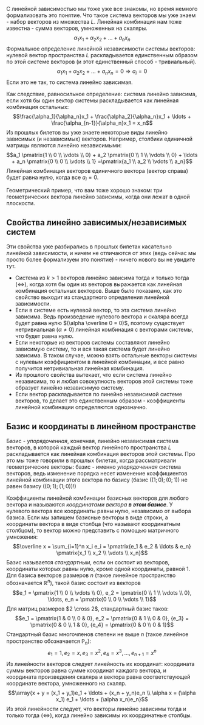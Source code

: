 С линейной зависимостью мы тоже уже все знакомы, но время немного формализовать это понятие.
Что такое система векторов мы уже знаем - набор векторов из множества $L$. Линейная комбинация нам тоже известна - сумма векторов, умноженных на скаляры.
$$\alpha_1 x_1 + \alpha_2 x_2 + \ldots + a_n x_n$$
Формальное определение линейной независимости системы векторов: нулевой вектор пространства $L$ раскладывается единственным образом по этой системе векторов (и этот единственный способ - тривиальный).
$$\alpha_1 x_1 + \alpha_2 x_2 + \ldots + a_n x_n = 0 \Rightarrow a_i = 0$$
Если это не так, то система линейно зависимая.

Как следствие, равносильное определение: система линейно зависима, если хотя бы один вектор системы раскладывается как линейная комбинация остальных:
$$\frac{\alpha_1}{\alpha_n}x_1 + \frac{\alpha_2}{\alpha_n}x_1 + \ldots + \frac{\alpha_{n-1}}{\alpha_n}x_1 = x_n$$
Из прошлых билетов вы уже знаете некоторые виды линейно зависимых (и независимых) векторов.
Например, столбики единичной матрицы являются линейно независимыми:
$$a_1 \pmatrix{1 \\ 0 \\ \vdots \\ 0} + a_2 \pmatrix{0 \\ 1 \\ \vdots \\ 0} + \ldots + a_n \pmatrix{0 \\ 0 \\ \vdots \\ 1} =\pmatrix{a_1 \\ a_2 \\ \vdots \\ a_n}$$
Линейная комбинация векторов единичного вектора (вектор справа) будет равна нулю, когда все $a_i = 0$.

Геометрический пример, что вам тоже хорошо знаком: три геометрических вектора линейно зависимы, когда они лежат в одной плоскости.
## Свойства линейно зависимых/независимых систем
Эти свойства уже разбирались в прошлых билетах касательно линейной зависимости, и ничем не отличаются от этих (ведь сейчас мы просто более формализуем это понятие) - ничего нового вы не увидите тут.
- Система из $k>1$ векторов линейно зависима тогда и только тогда $(\Leftrightarrow)$, когда хотя бы один из векторов выражается как линейная комбинация остальных векторов. Выше было показано, как это свойство выходит из стандартного определения линейной зависимости.
- Если в системе есть нулевой вектор, то эта система линейно зависима. Ведь произведение нулевого вектора и скаляра всегда будет равна нулю $(\alpha \overline 0 = 0)$, поэтому существует нетривиальная ($\alpha \neq 0$) линейная комбинация с векторами системы, что будет равна нулю.
- Если некоторые из векторов системы составляют линейно зависимую систему, то и вся такая система будет линейно зависима. В таком случае, можно взять остальные векторы системы с нулевым коэффициентом в линейной комбинации, и все равно получится нетривиальная линейная комбинация.
- Из прошлого свойства вытекает, что если система линейно независима, то и любая совокупность векторов этой системы тоже образует линейно независимую систему.
- Если вектор раскладывается по линейно независимой системе векторов, то делает это единственным образом - коэффициенты линейной комбинации определяются однозначно.

## Базис и координаты в линейном пространстве
Базис - *упорядоченная*, конечная, линейно независимая система векторов, в которой каждый вектор линейного пространства $L$ раскладывается как линейная комбинация векторов этой системы.
Про это мы тоже говорили в прошлых билетах, когда рассматривали геометрические векторы: базис - именно *упорядоченная* система векторов, ведь изменение порядка несет изменение коэффициентов линейной комбинации этого вектора по базису (базис $((1; 0); (0; 1))$ не равен базису $((0;1);(1;0))$!)

Коэффициенты линейной комбинации базисных векторов для любого вектора и называются *координатами вектора* ***в этом базисе***.
У нулевого вектора все координаты равны нулю, независимо от выбора базиса.
Если мы запишем базисные векторы в виде строки, а координаты вектора в виде столбца (что называют координатным столбцом), то вектор можно представить с помощью матричного умножения:
$$\overline x  = \sum_{i=1}^n x_i e_i = \pmatrix{e_1 & e_2 & \ldots & e_n} \pmatrix{x_1 \\ x_2 \\ \vdots \\ x_n}$$
Базис называется *стандартным*, если он состоит из векторов, координаты которых равны нулю, кроме одной координаты, равной $1$.
Для базиса векторов размеров $n$ (такое линейное пространство обозначается $\mathbb R^n$), такой базис состоит из векторов
$$e_1 = \pmatrix{1 \\ 0 \\ \vdots \\ 0}, e_2 = \pmatrix{0 \\ 1 \\ \vdots \\ 0}, \ldots, e_n = \pmatrix{0 \\ 0 \\ \vdots \\ 1}$$
Для матриц размеров $2 \cross 2$, стандартный базис таков:
$$e_1 = \pmatrix{1 & 0 \\ 0 & 0}, e_2 = \pmatrix{0 & 1 \\ 0 & 0}, {e_3} = \pmatrix{0 & 0 \\ 1 & 0}, {e_4} = \pmatrix{0 & 0 \\ 0 & 1}$$
Стандартный базис многочленов степени не выше $n$ (такое линейное пространство обозначается $\mathbb P_n$):
$${e_1} = 1, {e_2} = x, {e_3} = x^2, {e_4} = x^3, \ldots, e_{n+1} = x^n$$
Из линейности векторов следует линейность их координат: координата суммы векторов равна сумме координат каждого вектора, и координата произведения скаляра и вектора равна соответствующей координате вектора, умноженного на скаляр.
$$\array{x + y = (x_1 + y_1)e_1 + \ldots + (x_n + y_n)e_n \\ \alpha x = (\alpha x_1) e_1 + \ldots + (\alpha x_n)e_n}$$
Из этой линейности следует, что векторы линейно зависимы тогда и только тогда $(\Leftrightarrow)$, когда линейно зависимы их координатные столбцы.
